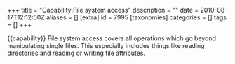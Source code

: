 +++
title = "Capability:File system access"
description = ""
date = 2010-08-17T12:12:50Z
aliases = []
[extra]
id = 7995
[taxonomies]
categories = []
tags = []
+++

{{capability}}
File system access covers all operations which go beyond manipulating single files. This especially includes things like reading directories and reading or writing file attributes.
